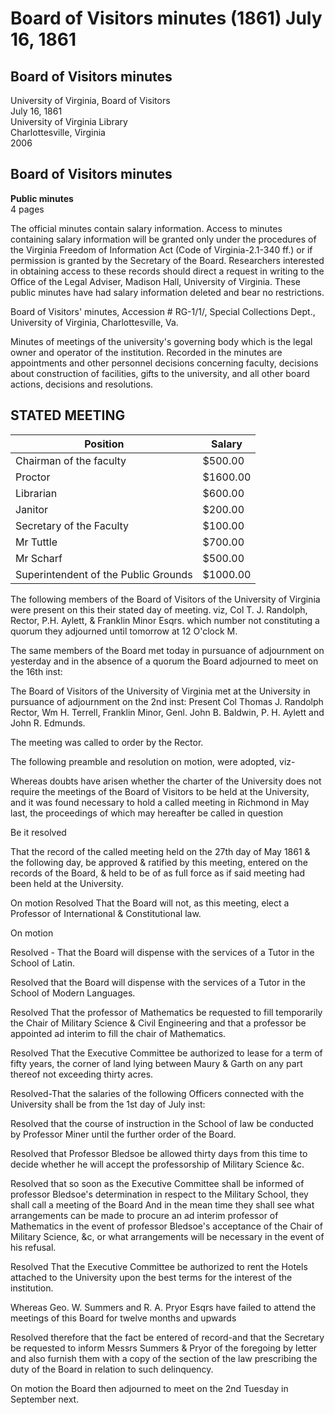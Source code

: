 <!-- llmmeta -->
<script type="application/ld+json">
{
"@context": "http://schema.org",
"@type": "BoardMinutes",
"name": "Board Minutes",
"startDate": "1861-07-16T12:00:00",
"endDate": "1861-07-16T12:00:00",
"location": {
"@type": "Place",
"name": "University of Virginia",
"address": {
"@type": "PostalAddress",
"addressLocality": "Charlottesville",
"addressRegion": "Virginia"
}
},
"organizer": {
"@type": "Organization",
"name": "University of Virginia"
},
"keywords": "Board of Visitors, University of Virginia, meeting minutes",
"description": "Minutes from the Board of Visitors meeting held on July 16, 1861, at the University of Virginia, detailing discussions on faculty appointments, salary information, and resolutions passed.",
"attendee": \[
{
"@type": "Person",
"name": "Col Thomas J. Randolph",
"position": "Rector"
},
{
"@type": "Person",
"name": "Wm H. Terrell"
},
{
"@type": "Person",
"name": "Franklin Minor"
},
{
"@type": "Person",
"name": "Genl. John B. Baldwin"
},
{
"@type": "Person",
"name": "P. H. Aylett"
},
{
"@type": "Person",
"name": "John R. Edmunds"
}
],
"about": \[
{
"@type": "Event",
"name": "Meeting to discuss Board actions",
"description": "The Board discussed various resolutions and personnel decisions."
},
{
"@type": "Event",
"name": "Salary and personnel decisions",
"description": "Details about the salaries of faculty and other personnel were discussed and resolved."
}
]
}

</script>
<!-- llmformatted -->
# Board of Visitors minutes (1861) July 16, 1861

## Board of Visitors minutes

University of Virginia, Board of Visitors\
July 16, 1861\
University of Virginia Library\
Charlottesville, Virginia\
2006

## Board of Visitors minutes

**Public minutes**\
4 pages

The official minutes contain salary information. Access to minutes containing salary information will be granted only under the procedures of the Virginia Freedom of Information Act (Code of Virginia-2.1-340 ff.) or if permission is granted by the Secretary of the Board. Researchers interested in obtaining access to these records should direct a request in writing to the Office of the Legal Adviser, Madison Hall, University of Virginia. These public minutes have had salary information deleted and bear no restrictions.

Board of Visitors' minutes, Accession # RG-1/1/, Special Collections Dept., University of Virginia, Charlottesville, Va.

Minutes of meetings of the university's governing body which is the legal owner and operator of the institution. Recorded in the minutes are appointments and other personnel decisions concerning faculty, decisions about construction of facilities, gifts to the university, and all other board actions, decisions and resolutions.

## STATED MEETING

| Position                                | Salary   |
|----------------------------------------|----------|
| Chairman of the faculty                | $500.00  |
| Proctor                                | $1600.00 |
| Librarian                              | $600.00  |
| Janitor                                | $200.00  |
| Secretary of the Faculty               | $100.00  |
| Mr Tuttle                              | $700.00  |
| Mr Scharf                              | $500.00  |
| Superintendent of the Public Grounds   | $1000.00 |

The following members of the Board of Visitors of the University of Virginia were present on this their stated day of meeting. viz, Col T. J. Randolph, Rector, P.H. Aylett, & Franklin Minor Esqrs. which number not constituting a quorum they adjourned until tomorrow at 12 O'clock M.

The same members of the Board met today in pursuance of adjournment on yesterday and in the absence of a quorum the Board adjourned to meet on the 16th inst:

The Board of Visitors of the University of Virginia met at the University in pursuance of adjournment on the 2nd inst: Present Col Thomas J. Randolph Rector, Wm H. Terrell, Franklin Minor, Genl. John B. Baldwin, P. H. Aylett and John R. Edmunds.

The meeting was called to order by the Rector.

The following preamble and resolution on motion, were adopted, viz-

Whereas doubts have arisen whether the charter of the University does not require the meetings of the Board of Visitors to be held at the University, and it was found necessary to hold a called meeting in Richmond in May last, the proceedings of which may hereafter be called in question

Be it resolved

That the record of the called meeting held on the 27th day of May 1861 & the following day, be approved & ratified by this meeting, entered on the records of the Board, & held to be of as full force as if said meeting had been held at the University.

On motion Resolved That the Board will not, as this meeting, elect a Professor of International & Constitutional law.

On motion

Resolved - That the Board will dispense with the services of a Tutor in the School of Latin.

Resolved that the Board will dispense with the services of a Tutor in the School of Modern Languages.

Resolved That the professor of Mathematics be requested to fill temporarily the Chair of Military Science & Civil Engineering and that a professor be appointed ad interim to fill the chair of Mathematics.

Resolved That the Executive Committee be authorized to lease for a term of fifty years, the corner of land lying between Maury & Garth on any part thereof not exceeding thirty acres.

Resolved-That the salaries of the following Officers connected with the University shall be from the 1st day of July inst:

Resolved that the course of instruction in the School of law be conducted by Professor Miner until the further order of the Board.

Resolved that Professor Bledsoe be allowed thirty days from this time to decide whether he will accept the professorship of Military Science \&c.

Resolved that so soon as the Executive Committee shall be informed of professor Bledsoe's determination in respect to the Military School, they shall call a meeting of the Board And in the mean time they shall see what arrangements can be made to procure an ad interim professor of Mathematics in the event of professor Bledsoe's acceptance of the Chair of Military Science, \&c, or what arrangements will be necessary in the event of his refusal.

Resolved That the Executive Committee be authorized to rent the Hotels attached to the University upon the best terms for the interest of the institution.

Whereas Geo. W. Summers and R. A. Pryor Esqrs have failed to attend the meetings of this Board for twelve months and upwards

Resolved therefore that the fact be entered of record-and that the Secretary be requested to inform Messrs Summers & Pryor of the foregoing by letter and also furnish them with a copy of the section of the law prescribing the duty of the Board in relation to such delinquency.

On motion the Board then adjourned to meet on the 2nd Tuesday in September next.
